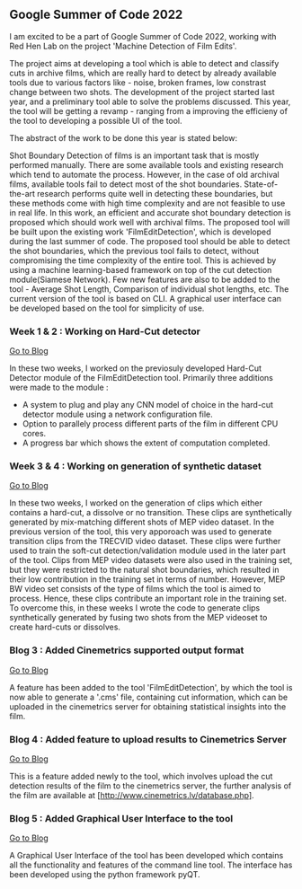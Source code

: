 ## Google Summer of Code 2022

I am excited to be a part of Google Summer of Code 2022, working with Red Hen Lab on the project 'Machine Detection of Film Edits'.

The project aims at developing a tool which is able to detect and classify cuts in archive films, which are really hard to detect by already available tools  due to various 
factors like - noise, broken frames, low constrast change between two shots. The development of the project started last year, and a preliminary tool able to solve the problems discussed. This year, the tool will be getting a revamp - ranging from a improving the efficieny of the tool to developing a possible UI of the tool.

The abstract of the work to be done this year is stated below:

Shot Boundary Detection of films is an important task that is mostly performed manually. There are some available tools and existing research which tend to automate the process. However, in the case of old archival films, available tools fail to detect most of the shot boundaries. State-of-the-art research performs quite well in detecting these boundaries, but these methods come with high time complexity and are not feasible to use in real life. In this work, an efficient and accurate shot boundary detection is proposed which should work well with archival films. The proposed tool will be built upon the existing work 'FilmEditDetection', which is developed during the last summer of code. The proposed tool should be able to detect the shot boundaries, which the previous tool fails to detect, without compromising the time complexity of the entire tool. This is achieved by using a machine learning-based framework on top of the cut detection module(Siamese Network). Few new features are also to be added to the tool - Average Shot Length, Comparison of individual shot lengths, etc. The current version of the tool is based on CLI. A graphical user interface can be developed based on the tool for simplicity of use.


### Week 1 & 2 : Working on Hard-Cut detector

[Go to Blog](https://tre3x.github.io/week1)

In these two weeks, I worked on the previosuly developed Hard-Cut Detector module of the FilmEditDetection tool. Primarily three additions were made to the module : 

- A system to plug and play any CNN model of choice in the hard-cut detector module using a network configuration file.
- Option to parallely process different parts of the film in different CPU cores.
- A progress bar which shows the extent of computation completed.

### Week 3 & 4 : Working on generation of synthetic dataset

[Go to Blog](https://tre3x.github.io/week2)

In these two weeks, I worked on the generation of clips which either contains a hard-cut, a dissolve or no transition. These clips are synthetically generated by mix-matching different shots of MEP video dataset. In the previous version of the tool, this very apporoach was used to generate transition clips from the TRECVID video dataset. These clips were further used to train the soft-cut detection/validation module used in the later part of the tool. Clips from MEP video datasets were also used in the training set, but they were restricted to the natural shot boundaries, which resulted in their low contribution in the training set in terms of number. However, MEP BW video set consists of the type of films which the tool is aimed to process. Hence, these clips contribute an important role in the training set. To overcome this, in these weeks I wrote the code to generate clips synthetically generated by fusing two shots from the MEP videoset to create hard-cuts or dissolves. 

### Blog 3 : Added Cinemetrics supported output format

[Go to Blog](https://tre3x.github.io/blog3)

A feature has been added to the tool 'FilmEditDetection', by which the tool is now able to generate a '.cms' file, containing cut information, which can be uploaded in the 
cinemetrics server for obtaining statistical insights into the film.

### Blog 4 : Added feature to upload results to Cinemetrics Server

[Go to Blog](https://tre3x.github.io/blog4)

This is a feature added newly to the tool, which involves upload the cut detection results of the film to the cinemetrics server, the further analysis of the film are available at [http://www.cinemetrics.lv/database.php]. 

### Blog 5 : Added Graphical User Interface to the tool

[Go to Blog](https://tre3x.github.io/blog5)

A Graphical User Interface of the tool has been developed which contains all the functionality and features of the command line tool. The interface has been developed using the python framework pyQT. 